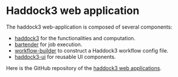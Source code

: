 # Haddock3 web application

The haddock3 web-application is composed of several components:

- [haddock3](https://github.com/haddocking/haddock3) for the functionalities and computation.
- [bartender](https://github.com/i-VRESSE/bartender) for job execution.
- [workflow-builder](https://github.com/i-VRESSE/workflow-builder) to construct a Haddock3 workflow config file.
- [haddock3-ui](https://github.com/i-VRESSE/haddock3-ui) for reusable UI components.

Here is the GitHub repository of the [haddock3 web applications](https://github.com/i-VRESSE/haddock3-webapp/).
